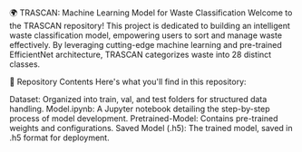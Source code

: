 🌍 TRASCAN: Machine Learning Model for Waste Classification
Welcome to the TRASCAN repository! This project is dedicated to building an intelligent waste classification model, empowering users to sort and manage waste effectively. By leveraging cutting-edge machine learning and pre-trained EfficientNet architecture, TRASCAN categorizes waste into 28 distinct classes.

📂 Repository Contents
Here's what you'll find in this repository:

Dataset: Organized into train, val, and test folders for structured data handling.
Model.ipynb: A Jupyter notebook detailing the step-by-step process of model development.
Pretrained-Model: Contains pre-trained weights and configurations.
Saved Model (.h5): The trained model, saved in .h5 format for deployment.
